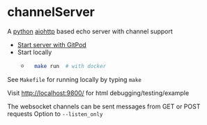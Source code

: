 channelServer
=============

A [python](https://python.org) [aiohttp](https://docs.aiohttp.org/) based echo server with channel support

* [Start server with GitPod](https://gitpod.io#https://github.com/calaldees/channelServer)
* Start locally
    * ```bash
        make run  # with docker
        ```

See `Makefile` for running locally by typing `make`

Visit [http://localhost:9800/](http://localhost:9800/) for html debugging/testing/example

The websocket channels can be sent messages from GET or POST requests
Option to `--listen_only`
